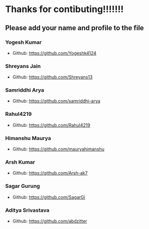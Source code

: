 # Thanks for contibuting!!!!!!!

## Please add your name and profile to the file

### Yogesh Kumar

- Github: https://github.com/Yogeshk4124

### Shreyans Jain

- Github: https://github.com/Shreyans13

### Samriddhi Arya

- Github: https://github.com/samriddhi-arya

### Rahul4219

- Github: https://github.com/Rahul4219

### Himanshu Maurya

- Github: https://github.com/mauryahimanshu

### Arsh Kumar

- Github: https://github.com/Arsh-ak7

### Sagar Gurung

- Github: https://github.com/SagarGi

### Aditya Srivastava

- Github: https://github.com/abdzitter
